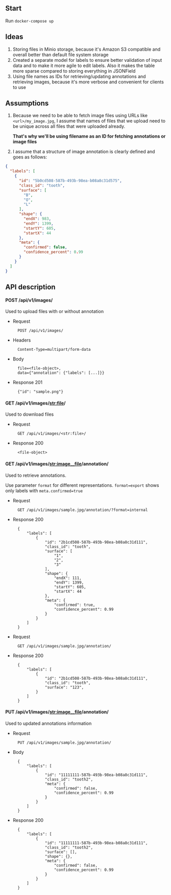 ## Start
Run `docker-compose up`

## Ideas
1. Storing files in Minio storage, because it's Amazon S3 compatible and overall better than default file system storage
1. Created a separate model for labels to ensure better validation of input data and to make it more agile to edit labels.
    Also it makes the table more sparse compared to storing everything in JSONField
1. Using file names as IDs for retrieving/updating annotations and retrieving images, 
    because it's more verbose and convenient for clients to use

## Assumptions
1. Because we need to be able to fetch image files using URLs like `<url>/my_image.jpg`, 
    I assume that names of files that we upload need to be unique across all files that were uploaded already. 
    
    **That's why we'll be using filename as an ID for fetching annotations or image files**
1. I assume that a structure of image annotation is clearly defined and goes as follows:
```json
{
  "labels": [
    {
      "id": "5b0cd508-587b-493b-98ea-b08a8c31d575",
      "class_id": "tooth",
      "surface": [
        "B",
        "O",
        "L"
      ],
      "shape": {
        "endX": 983,
        "endY": 1399,
        "startY": 605,
        "startX": 44
      },
      "meta": {
        "confirmed": false,
        "confidence_percent": 0.99
      }
    }
  ]
}
```

## API description

#### POST /api/v1/images/
Used to upload files with or without annotation

+ Request
        
        POST /api/v1/images/
         
+ Headers

        Content-Type=multipart/form-data
        
+ Body

        file=<file-object>,
        data={"annotation": {"labels": [...]}}
       
+ Response 201

        {"id": "sample.png"}
        
#### GET /api/v1/images/<str:file>/
Used to download files

+ Request
        
        GET /api/v1/images/<str:file>/
       
+ Response 200

        <file-object>
  
#### GET /api/v1/images/<str:image__file>/annotation/
Used to retrieve annotations.

Use parameter `format` for different representations. `format=export` shows only labels with `meta.confirmed=true`

+ Request
        
        GET /api/v1/images/sample.jpg/annotation/?format=internal
       
+ Response 200

        {
            "labels": [
                {
                    "id": "2b1cd508-587b-493b-98ea-b08a8c31d111",
                    "class_id": "tooth",
                    "surface": [
                        "1",
                        "2",
                        "3"
                    ],
                    "shape": {
                        "endX": 111,
                        "endY": 1399,
                        "startY": 605,
                        "startX": 44
                    },
                    "meta": {
                        "confirmed": true,
                        "confidence_percent": 0.99
                    }
                }
            ]
        }

+ Request
        
        GET /api/v1/images/sample.jpg/annotation/
       
+ Response 200

        {
            "labels": [
                {
                    "id": "2b1cd508-587b-493b-98ea-b08a8c31d111",
                    "class_id": "tooth",
                    "surface": "123",
                }
            ]
        }


#### PUT /api/v1/images/<str:image__file>/annotation/
Used to updated annotations information

+ Request
        
        PUT /api/v1/images/sample.jpg/annotation/
        
+ Body

        {
            "labels": [
                {
                    "id": "11111111-587b-493b-98ea-b08a8c31d111",
                    "class_id": "tooth2",
                    "meta": {
                        "confirmed": false,
                        "confidence_percent": 0.99
                    }
                }
            ]
        }
       
+ Response 200

        {
            "labels": [
                {
                    "id": "11111111-587b-493b-98ea-b08a8c31d111",
                    "class_id": "tooth2",
                    "surface": [],
                    "shape": {},
                    "meta": {
                        "confirmed": false,
                        "confidence_percent": 0.99
                    }
                }
            ]
        }


